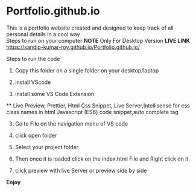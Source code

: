 # Portfolio.github.io
This is a portfolio website created and designed to keep track of all personal details in a cool way   
Steps to run on your computer
**NOTE** 
Only For Desktop Version
**LIVE LINK**
 https://sandip-kumar-roy.github.io/Portfolio.github.io/

Steps to run the code
1) Copy this folder on a single folder on your desktop/laptop

2) install VScode 

3) install some VS Code Extension 

** Live Preview, Prettier, Html Css Snippet,
   Live Server,Intellisense for css class names in html
   Javascript (ES6) code snippet,auto complete tag 


3) Go to File on the navigation menu of VS code

4) click open folder

5) Select your project folder

6) Then once it is loaded click on the index.html
   File and Right click on it

7) click preview with live Server or preview side by side 

****Enjoy****
